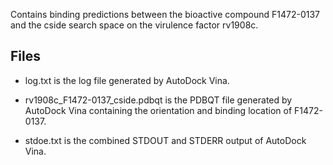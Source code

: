 Contains binding predictions between the bioactive compound F1472-0137 and the cside search space on the virulence factor rv1908c.

## Files

- log.txt is the log file generated by AutoDock Vina.

- rv1908c_F1472-0137_cside.pdbqt is the PDBQT file generated by AutoDock Vina containing the orientation and binding location of F1472-0137.

- stdoe.txt is the combined STDOUT and STDERR output of AutoDock Vina.

